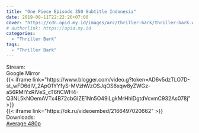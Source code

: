 ```yaml
---
title: "One Piece Episode 350 Subtitle Indonesia"
date: 2019-08-11T22:22:26+07:00
cover: "https://cdn.opid.my.id/images/arc/thriller-bark/thriller-bark.webp" # Optional, cover
# authorlink: https://opid.my.id
categories:
  - "Thriller Bark"
tags:
  - "Thriller Bark"
---
```

<div class="ui menu violet borderless inverted">
  <div class="header item active">
        Stream:
    </div>
  <a class="active item" data-tab="google">
    <i class="google drive icon"></i> Google
  </a>
  <a class="item nounderline" data-tab="mirror">
    <i class="odnoklassniki icon"></i> Mirror
  </a>
</div>
<div class="ui bottom attached tab segment active" style="border:0 !important;" data-tab="google">
{{< iframe link="https://www.blogger.com/video.g?token=AD6v5dzTLO7D-st_wFD6dIV_2ApO1YYfyS-MVzhWzOSJqOS6xqw8yZWGz-a56RMIYxRIVeS_cT6fiCWH4-Q3NL5kNOemAVTx4B72cbGIZE1Nn5O49iLgkMrHhlDgtdVcvmC932As078j" >}}
</div>
<div class="ui bottom attached tab segment" style="border:0 !important;" data-tab="mirror">
{{< iframe link="https://ok.ru/videoembed/2166497020662" >}}
</div>
<div class="ui menu violet borderless inverted">
  <div class="header item active">
        Downloads:
    </div>
  <a class="item nounderline" href="https://ouo.io/koMbCo" target="_blank" rel="dofollow"><i class="google drive icon"></i>
    Average 480p</a>
</div>